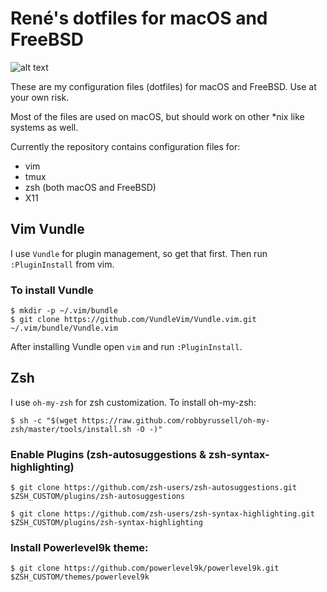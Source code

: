 # René's dotfiles for macOS and FreeBSD

![alt text](https://img.shields.io/github/last-commit/balenr/dotfiles "Last commit")

These are my configuration files (dotfiles) for macOS and FreeBSD. Use at your own risk.

Most of the files are used on macOS, but should work on other \*nix like systems as well.

Currently the repository contains configuration files for:

- vim
- tmux
- zsh (both macOS and FreeBSD)
- X11

## Vim Vundle

I use `Vundle` for plugin management, so get that first. Then run `:PluginInstall` from vim.

### To install Vundle

```
$ mkdir -p ~/.vim/bundle
$ git clone https://github.com/VundleVim/Vundle.vim.git ~/.vim/bundle/Vundle.vim
```

After installing Vundle open `vim` and run `:PluginInstall`.

## Zsh

I use `oh-my-zsh` for zsh customization. To install oh-my-zsh:

`$ sh -c "$(wget https://raw.github.com/robbyrussell/oh-my-zsh/master/tools/install.sh -O -)"`

### Enable Plugins (zsh-autosuggestions & zsh-syntax-highlighting)

`$ git clone https://github.com/zsh-users/zsh-autosuggestions.git $ZSH_CUSTOM/plugins/zsh-autosuggestions`

`$ git clone https://github.com/zsh-users/zsh-syntax-highlighting.git $ZSH_CUSTOM/plugins/zsh-syntax-highlighting`

### Install Powerlevel9k theme:

`$ git clone https://github.com/powerlevel9k/powerlevel9k.git $ZSH_CUSTOM/themes/powerlevel9k`
